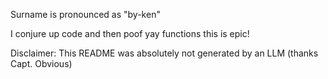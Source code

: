 Surname is pronounced as "by-ken"

I conjure up code and then poof yay functions this is epic!

Disclaimer: This README was absolutely not generated by an LLM (thanks Capt. Obvious)

